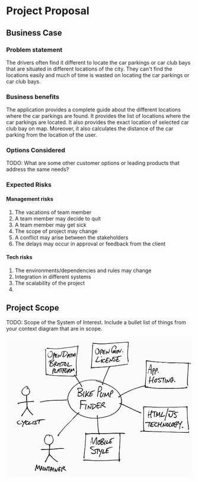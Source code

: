 # Project Proposal

## Business Case

### Problem statement
The drivers often find it different to locate the car parkings or car club bays that are situated in different locations of the city. They can't find the locations easily and much of time is wasted on locating the car parkings or car club bays.

### Business benefits
The application provides a complete guide about the different locations where the car parkings are found. It provides the list of locations where the car parkings are located. It also provides the exact location of selected car club bay on map. Moreover, it also calculates the distance of the car parking from the location of the user.

### Options Considered
TODO: What are some other customer options or leading products that address the same needs?

### Expected Risks
#### Management risks
1. The vacations of team member
2. A team member may decide to quit
3. A team member may get sick
4. The scope of project may change
5. A conflict may arise between the stakeholders
6. The delays may occur in approval or feedback from the client
#### Tech risks
1. The environments/dependencies and rules may change
2. Integration in different systems
3. The scalability of the project
4. 
## Project Scope
TODO: Scope of the System of Interest. Include a bullet list of things from your context diagram that are in scope.

![Insert your Context Diagram Here](images/context.png)
